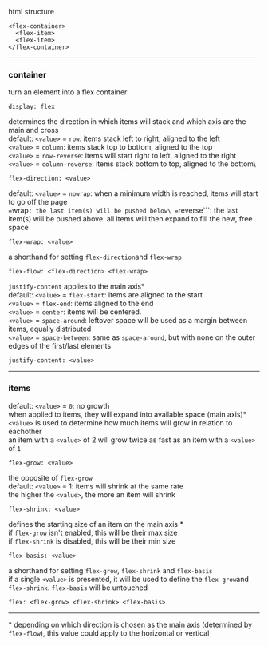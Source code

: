 html structure
```
<flex-container>
  <flex-item>
  <flex-item>
</flex-container>
```

---

### container
turn an element into a flex container
```
display: flex
```
determines the direction in which items will stack and which axis are the main and cross\
default: ```<value>``` = ```row```: items stack left to right, aligned to the left\
```<value>``` = ```column```: items stack top to bottom, aligned to the top\
```<value>``` = ```row-reverse```: items will start right to left, aligned to the right\
```<value>``` = ```column-reverse```: items stack bottom to top, aligned to the bottom\
```
flex-direction: <value>
```
default: ```<value>``` = ```nowrap```: when a minimum width is reached, items will start to go off the page\
<value>``` = ```wrap```: the last item(s) will be pushed below\
```<value>``` = ```reverse```: the last item(s) will be pushed above. all items will then expand to fill the new, free space
```
flex-wrap: <value>
```
a shorthand for setting ```flex-direction```and ```flex-wrap```
  ```
  flex-flow: <flex-direction> <flex-wrap>
  ```
```justify-content``` applies to the main axis\*\
default: ```<value>``` = ```flex-start```: items are aligned to the start\
```<value>``` = ```flex-end```: items aligned to the end\
```<value>``` = ```center```: items will be centered.\
```<value>``` = ```space-around```: leftover space will be used as a margin between items, equally distributed\
```<value>``` = ```space-between```: same as ```space-around```, but with none on the outer edges of the first/last elements
```
justify-content: <value>
```

---

### items
default: ```<value>``` = ```0```: no growth\
when applied to items, they will expand into available space (main axis)\*\
```<value>``` is used to determine how much items will grow in relation to eachother\
an item with a ```<value>``` of 2 will grow twice as fast as an item with a ```<value>``` of ```1```
```
flex-grow: <value>
```
the opposite of ```flex-grow```\
default: ```<value>```  = 1: items will shrink at the same rate\
the higher the ```<value>```, the more an item will shrink
```
flex-shrink: <value>
```
defines the starting size of an item on the main axis \*\
if ```flex-grow``` isn't enabled, this will be their max size\
if ```flex-shrink``` is disabled, this will be their min size
```
flex-basis: <value>
```
a shorthand for setting ```flex-grow```, ```flex-shrink``` and ```flex-basis```\
if a single ```<value>``` is presented, it will be used to define the ```flex-grow```and ```flex-shrink```. ```flex-basis``` will be untouched
```
flex: <flex-grow> <flex-shrink> <flex-basis>
```

---

\* depending on which direction is chosen as the main axis (determined by ```flex-flow```), this value could apply to the horizontal or vertical
